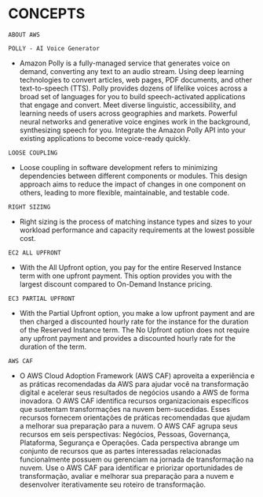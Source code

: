 # CONCEPTS
``ABOUT AWS``

``POLLY - AI Voice Generator``
- Amazon Polly is a fully-managed service that generates voice on demand, converting any text to 
an audio stream. Using deep learning technologies to convert articles, web pages, PDF documents,
and other text-to-speech (TTS). Polly provides dozens of lifelike voices across a broad set of languages 
for you to build speech-activated applications that engage and convert. Meet diverse linguistic, 
accessibility, and learning needs of users across geographies and markets. Powerful neural networks 
and generative voice engines work in the background, synthesizing speech for you. Integrate the
Amazon Polly API into your existing applications to become voice-ready quickly. 

``LOOSE COUPLING``
- Loose coupling in software development refers to minimizing dependencies between different 
components or modules. This design approach aims to reduce the impact of changes in one component
on others, leading to more flexible, maintainable, and testable code.

``RIGHT SIZING``
- Right sizing is the process of matching instance types and sizes to your workload performance
and capacity requirements at the lowest possible cost.

``EC2 ALL UPFRONT``
- With the All Upfront option, you pay for the entire Reserved Instance term with one upfront payment.
This option provides you with the largest discount compared to On-Demand Instance pricing. 

``EC3 PARTIAL UPFRONT``
- With the Partial Upfront option, you make a low upfront payment and are then charged a discounted hourly
rate for the instance for the duration of the Reserved Instance term. The No Upfront option does not
require any upfront payment and provides a discounted hourly rate for the duration of the term.

``AWS CAF``
- O AWS Cloud Adoption Framework (AWS CAF) aproveita a experiência e as práticas recomendadas da AWS para
ajudar você na transformação digital e acelerar seus resultados de negócios usando a AWS de forma inovadora.
O AWS CAF identifica recursos organizacionais específicos que sustentam transformações na nuvem bem-sucedidas.
Esses recursos fornecem orientações de práticas recomendadas que ajudam a melhorar sua preparação para a
nuvem. O AWS CAF agrupa seus recursos em seis perspectivas: Negócios, Pessoas, Governança, Plataforma, 
Segurança e Operações. Cada perspectiva abrange um conjunto de recursos que as partes interessadas
relacionadas funcionalmente possuem ou gerenciam na jornada de transformação na nuvem. 
Use o AWS CAF para identificar e priorizar oportunidades de transformação, avaliar e melhorar sua
preparação para a nuvem e desenvolver iterativamente seu roteiro de transformação.
